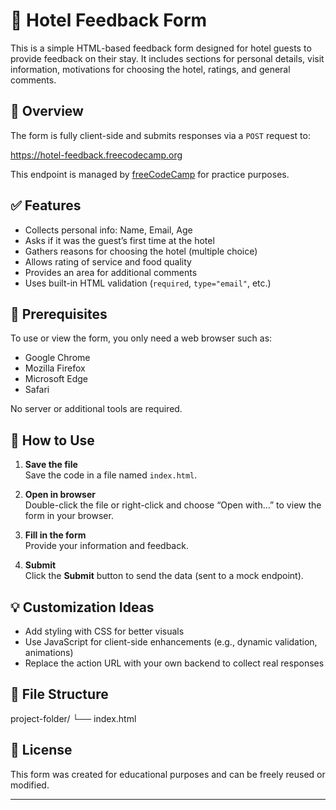# 🏨 Hotel Feedback Form

This is a simple HTML-based feedback form designed for hotel guests to provide feedback on their stay. It includes sections for personal details, visit information, motivations for choosing the hotel, ratings, and general comments.

## 📄 Overview

The form is fully client-side and submits responses via a `POST` request to:

https://hotel-feedback.freecodecamp.org


This endpoint is managed by [freeCodeCamp](https://www.freecodecamp.org/) for practice purposes.

## ✅ Features

- Collects personal info: Name, Email, Age
- Asks if it was the guest’s first time at the hotel
- Gathers reasons for choosing the hotel (multiple choice)
- Allows rating of service and food quality
- Provides an area for additional comments
- Uses built-in HTML validation (`required`, `type="email"`, etc.)

## 🧰 Prerequisites

To use or view the form, you only need a web browser such as:

- Google Chrome
- Mozilla Firefox
- Microsoft Edge
- Safari

No server or additional tools are required.

## 🚀 How to Use

1. **Save the file**  
   Save the code in a file named `index.html`.

2. **Open in browser**  
   Double-click the file or right-click and choose “Open with…” to view the form in your browser.

3. **Fill in the form**  
   Provide your information and feedback.

4. **Submit**  
   Click the **Submit** button to send the data (sent to a mock endpoint).

## 💡 Customization Ideas

- Add styling with CSS for better visuals
- Use JavaScript for client-side enhancements (e.g., dynamic validation, animations)
- Replace the action URL with your own backend to collect real responses

## 📁 File Structure

project-folder/
└── index.html


## 📜 License

This form was created for educational purposes and can be freely reused or modified.

---
